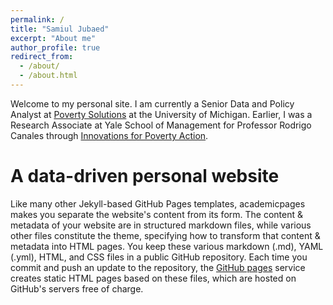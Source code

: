 ```yaml
---
permalink: /
title: "Samiul Jubaed"
excerpt: "About me"
author_profile: true
redirect_from: 
  - /about/
  - /about.html
---
```


Welcome to my personal site. I am currently a Senior Data and Policy Analyst at [Poverty Solutions](https://poverty.umich.edu/) at the University of Michigan. Earlier, I was a Research Associate at Yale School of Management for Professor Rodrigo Canales through [Innovations for Poverty Action](http://www.poverty-action.org/).

A data-driven personal website
======
Like many other Jekyll-based GitHub Pages templates, academicpages makes you separate the website's content from its form. The content & metadata of your website are in structured markdown files, while various other files constitute the theme, specifying how to transform that content & metadata into HTML pages. You keep these various markdown (.md), YAML (.yml), HTML, and CSS files in a public GitHub repository. Each time you commit and push an update to the repository, the [GitHub pages](https://pages.github.com/) service creates static HTML pages based on these files, which are hosted on GitHub's servers free of charge.
